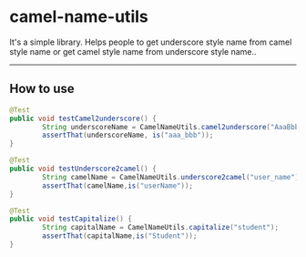 camel-name-utils
===================

It's a simple library. Helps people to get underscore style name from camel style name or get camel style name from underscore style name..

----------


How to use
-------------

```java
@Test
public void testCamel2underscore() {
		String underscoreName = CamelNameUtils.camel2underscore("AaaBbb");
		assertThat(underscoreName, is("aaa_bbb"));
}

@Test
public void testUnderscore2camel() {
		String camelName = CamelNameUtils.underscore2camel("user_name");
		assertThat(camelName,is("userName"));
}

@Test
public void testCapitalize() {
		String capitalName = CamelNameUtils.capitalize("student");
		assertThat(capitalName,is("Student"));
}
```